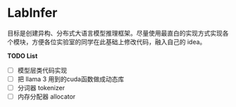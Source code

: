 # LabInfer
目标是创建异构、分布式大语言模型推理框架。尽量使用最直白的实现方式实现各个模块，方便各位实验室的同学在此基础上修改代码，融入自己的 idea。

**TODO List**

- [ ] 模型层类代码实现
- [ ] 把 llama 3 用到的cuda函数做成动态库
- [ ] 分词器 tokenizer
- [ ] 内存分配器 allocator
